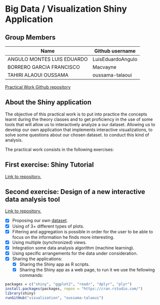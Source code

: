 # Big Data / Visualization Shiny Application

   ## Group Members

| Name                      | Github username           |
|---------------------------|---------------------------|
| ANGULO MONTES LUIS EDUARDO| LuisEduardoAngulo         |
| BORRERO GARCIA FRANCISCO  | Macvayne                  |
| TAHIRI ALAOUI OUSSAMA     | oussama-talaoui           |

[Practical Work Github repository](https://github.com/oussama-talaoui/visualization)

## About the Shiny application
The objective of this practical work is to put into practice the concepts learnt
during the theory classes and to get proficiency in the use of some tools that will allow us to
interactively analyze a our dataset. Allowing us to develop our own application that implements interactive visualizations, to solve some questions about our chosen dataset.
to conduct this kind of analysis.

The practical work consists in the following exercises:
## First exercise: Shiny Tutorial
[Link to repository.](https://github.com/oussama-talaoui/Big-Data-Visualization)

## Second exercise: Design of a new interactive data analysis tool
[Link to repository.](https://github.com/oussama-talaoui/visualization)
- [X] Proposing our own [dataset](https://www.kaggle.com/noahgift/social-power-nba#nba_2017_br.csv).
- [x] Using of 3+ different types of plots.
- [X] Filtering and aggregation is possible in order for the user to be able to focus on the information he finds more interesting.
- [x] Using multiple (synchronized) views.
- [x] Integration some data analysis algorithm (machine learning).
- [x] Using specific arrangements for the data under consideration.
- [X] Sharing the applications:
  - [x] Sharing the Shiny app as R scripts.
  - [x] Sharing the Shiny app as a web page, to run it we use the fellowing commands:
```R 
packages = c("shiny", "ggplot2", "readr", "dplyr", "plyr")
install.packages(packages, repos = "https://cran.rstudio.com/")
library(shiny)
runGitHub("visualization", "oussama-talaoui")
```
